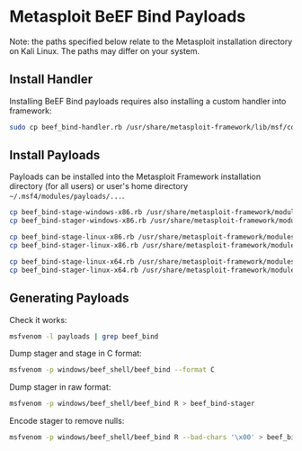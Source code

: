 # Metasploit BeEF Bind Payloads

Note: the paths specified below relate to the Metasploit installation directory
on Kali Linux. The paths may differ on your system.

## Install Handler

Installing BeEF Bind payloads requires also installing a custom handler into framework:

```sh
sudo cp beef_bind-handler.rb /usr/share/metasploit-framework/lib/msf/core/handler/beef_bind.rb
```

## Install Payloads

Payloads can be installed into the Metasploit Framework installation directory
(for all users) or user's home directory `~/.msf4/modules/payloads/...`.

```sh
cp beef_bind-stage-windows-x86.rb /usr/share/metasploit-framework/modules/payloads/stages/windows/beef_shell.rb
cp beef_bind-stager-windows-x86.rb /usr/share/metasploit-framework/modules/payloads/stagers/windows/beef_bind.rb

cp beef_bind-stage-linux-x86.rb /usr/share/metasploit-framework/modules/payloads/stages/linux/x86/beef_shell.rb
cp beef_bind-stager-linux-x86.rb /usr/share/metasploit-framework/modules/payloads/stagers/linux/x86/beef_bind.rb

cp beef_bind-stage-linux-x64.rb /usr/share/metasploit-framework/modules/payloads/stages/linux/x64/beef_shell.rb
cp beef_bind-stager-linux-x64.rb /usr/share/metasploit-framework/modules/payloads/stagers/linux/x64/beef_bind.rb
```

## Generating Payloads

Check it works:

```sh
msfvenom -l payloads | grep beef_bind
```

Dump stager and stage in C format:

```sh
msfvenom -p windows/beef_shell/beef_bind --format C
```

Dump stager in raw format:

```sh
msfvenom -p windows/beef_shell/beef_bind R > beef_bind-stager
```

Encode stager to remove nulls:

```sh
msfvenom -p windows/beef_shell/beef_bind R --bad-chars '\x00' > beef_bind-stager-nonull
```

